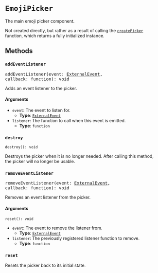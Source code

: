 # `EmojiPicker`

The main emoji picker component. 

Not created directly, but rather as a result of calling the [`createPicker`](../functions/create-picker) function, which returns a fully initialized instance.

## Methods

### `addEventListener`

<pre>
addEventListener(event: <a href="../types/external-event">ExternalEvent</a>,
callback: function): void
</pre>

Adds an event listener to the picker.

#### Arguments

- `event`: The event to listen for.
  - **Type**: [`ExternalEvent`](../types/external-event)
- `listener`: The function to call when this event is emitted.
  - **Type**: `function`


### `destroy`

```
destroy(): void
```

Destroys the picker when it is no longer needed. After calling this method, the picker will no longer be usable.

### `removeEventListener`

<pre>
removeEventListener(event: <a href="../types/external-event">ExternalEvent</a>,
callback: function): void
</pre>

Removes an event listener from the picker.

#### Arguments

```
reset(): void
```

- `event`: The event to remove the listener from.
  - **Type**: [`ExternalEvent`](../types/external-event)
- `listener`: The previously registered listener function to remove.
  - **Type**: `function`

### `reset`

Resets the picker back to its initial state.
